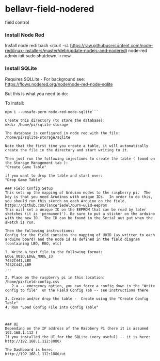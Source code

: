 bellavr-field-nodered
=====================

field control

### Install Node Red
Install node red:
bash <(curl -sL https://raw.githubusercontent.com/node-red/linux-installers/master/deb/update-nodejs-and-nodered)
node-red admin init
sudo shutdown -r now


### Install SQLite

Requires SQLLite - 
For background see: 
https://flows.nodered.org/node/node-red-node-sqlite

But this is what you need to do:

To install:
 ```cd ~/.node-red/
 npm i --unsafe-perm node-red-node-sqlite```

Create this directory (to store the database):
mkdir /home/pi/sqlite-storage

The database is configured in node red with the file:
/home/pi/sqlite-storage/sqlite

Note that the first time you create a table, it will automatically create the file in the directory and start writing to it.

 Then just run the following injections to create the table ( found on the Storage Management tab ):
 "Create Game Table"

 if you want to drop the table and start over:
 "Drop Game Table"
 
 ### Field Config Setup
 This sets up the mapping of Arduino nodes to the raspberry pi.  The key is that you need Arudinos with unique IDs.  In order to do this, you should run this sketch on each Arduino on the field. https://github.com/lanceriedel/burn-uuid-eeprom
 This will set a unique ID on the EEPROM that can be read by later sketches (it is 'permanent'). Be sure to put a sticker on the arduino with the new ID.  The ID can be found in the Serial out put when the sketch is run.
 
Then the following instructions:
Config for the field contains the mapping of UUID (as written to each arduino board) and the node id as defined in the field diagram (containing LBO, RBO, etc)

1. Write a text file in the following format:
EDGE_UUID,EDGE_NODE_ID
7452C441,LBO
7452C442,LBM
...

2. Place on the raspberry pi in this location:
/home/pi/field-config.csv
    2.a -- emergency option, you can force a config down in the "Write config to file"  on the Field Config Tab -- see instructions there

3. Create and/or drop the table -  Create using the "Create Config Table"
4. Run "Load Config File into Config Table"



### UI 
Depending on the IP address of the Raspbery Pi (here it is assumed 192.168.1.112 )
If you installed the UI for the SQLite (very useful) -- it is here:
http://192.168.1.112:8080/

The Dashboard is here:
http://192.168.1.112:1880/ui


